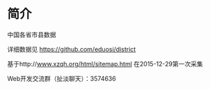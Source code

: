 # 简介
中国各省市县数据

详细数据见 https://github.com/eduosi/district

基于http://www.xzqh.org/html/sitemap.html 在2015-12-29第一次采集

Web开发交流群（扯淡聊天）：3574636